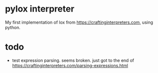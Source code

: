 # pylox interpreter

My first implementation of lox from https://craftinginterpreters.com,
using python.

# todo

- test expression parsing. seems broken.
  just got to the end of https://craftinginterpreters.com/parsing-expressions.html